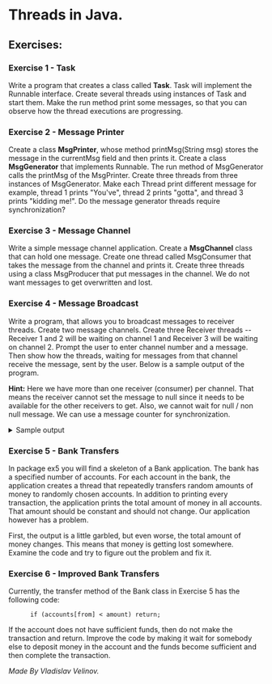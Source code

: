 # Threads in Java.

## Exercises:

### Exercise 1 - Task
Write a program that creates a class called **Task**. Task will implement the Runnable interface. Create several threads 
using instances of Task and start them. Make the run method print some messages, so that you can observe how the thread 
executions are progressing.

### Exercise 2 - Message Printer
Create a class **MsgPrinter**, whose method printMsg(String msg) stores the message in the currentMsg field and then 
prints it. Create a class **MsgGenerator** that implements Runnable. The run method of MsgGenerator calls the printMsg 
of the MsgPrinter. Create three threads from three instances of MsgGenerator. Make each Thread print different message 
for example, thread 1 prints "You've", thread 2 prints "gotta", and thread 3 prints "kidding me!". Do the message 
generator threads require synchronization? 

### Exercise 3 - Message Channel
Write a simple message channel application. Create a **MsgChannel** class that can hold one message. Create one thread 
called MsgConsumer that takes the message from the channel and prints it. Create three threads using a class MsgProducer 
that put messages in the channel. We do not want messages to get overwritten and lost.

### Exercise 4 - Message Broadcast
Write a program, that allows you to broadcast messages to receiver threads. Create two message channels. Create three 
Receiver threads -- Receiver 1 and 2 will be waiting on channel 1 and Receiver 3 will be waiting on channel 2. Prompt 
the user to enter channel number and a message. Then show how the threads, waiting for messages from that channel 
receive the message, sent by the user. Below is a sample output of the program.

**Hint:** Here we have more than one receiver (consumer) per channel. That means the receiver cannot set the message to 
null since it needs to be available for the other receivers to get. Also, we cannot wait for null / non null message. 
We can use a message counter for synchronization.  

<details>
<summary>Sample output</summary>

````````
Receiver 3 waiting for message 1
Receiver 1 waiting for message 1
Receiver 2 waiting for message 1
Print a channel number and a message: 1 First message to channel 1
Putting message 1:  First message to channel 1
Receiver 1 got message 1:  First message to channel 1
Receiver 1 waiting for message 2
Receiver 2 got message 1:  First message to channel 1
Receiver 2 waiting for message 2
Receiver 1 waiting for message 2
Print a channel number and a message: 2 First message to channel 2
Putting message 1:  First message to channel 2
Receiver 3 got message 1:  First message to channel 2
Receiver 3 waiting for message 2
Print a channel number and a message: 1 Second message to channel 1
Putting message 2:  Second message to channel 1
Receiver 2 got message 2:  Second message to channel 1
Receiver 2 waiting for message 3
Receiver 1 got message 2:  Second message to channel 1
Receiver 1 waiting for message 3
Receiver 2 waiting for message 3
Print a channel number and a message: 2 Second message to channel 2
Putting message 2:  Second message to channel 2
Receiver 3 got message 2:  Second message to channel 2
Receiver 3 waiting for message 3
Print a channel number and a message: 
````````
</details>

### Exercise 5 - Bank Transfers
In package ex5 you will find a skeleton of a Bank application. The bank has a specified number of accounts. For each 
account in the bank, the application creates a thread that repeatedly transfers random amounts of money to randomly 
chosen accounts. In addition to printing every transaction, the application prints the total amount of money in all 
accounts. That amount should be constant and should not change. Our application however has a problem. 

First, the output is a little garbled, but even worse, the total amount of money changes. This means that money is 
getting lost somewhere. Examine the code and try to figure out the problem and fix it. 

### Exercise 6 - Improved Bank Transfers
Currently, the transfer method of the Bank class in Exercise 5 has the following code:
```
      if (accounts[from] < amount) return;
```
If the account does not have sufficient funds, then do not make the transaction and return. Improve the code by making 
it wait for somebody else to deposit money in the account and the funds become sufficient and then complete the 
transaction.


_Made By Vladislav Velinov._